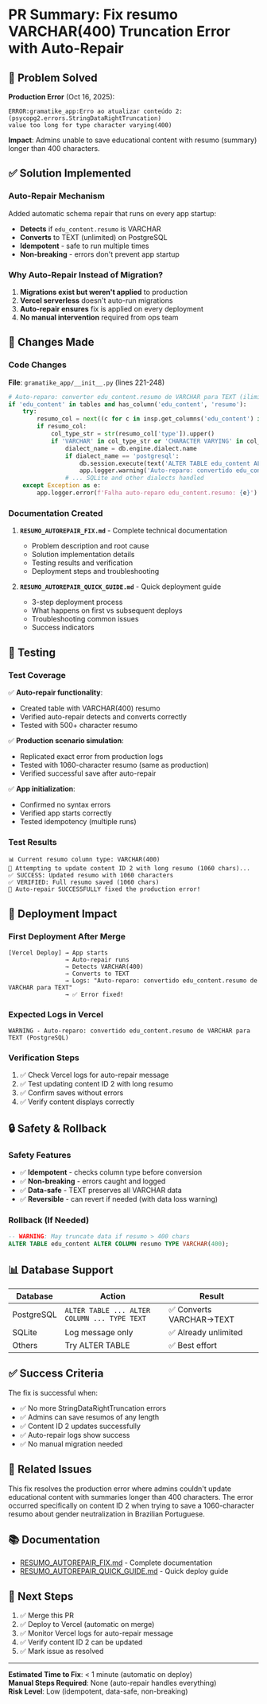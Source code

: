 # PR Summary: Fix resumo VARCHAR(400) Truncation Error with Auto-Repair

## 🐛 Problem Solved

**Production Error** (Oct 16, 2025):
```
ERROR:gramatike_app:Erro ao atualizar conteúdo 2: 
(psycopg2.errors.StringDataRightTruncation) 
value too long for type character varying(400)
```

**Impact**: Admins unable to save educational content with resumo (summary) longer than 400 characters.

## ✅ Solution Implemented

### Auto-Repair Mechanism

Added automatic schema repair that runs on every app startup:
- **Detects** if `edu_content.resumo` is VARCHAR
- **Converts** to TEXT (unlimited) on PostgreSQL
- **Idempotent** - safe to run multiple times
- **Non-breaking** - errors don't prevent app startup

### Why Auto-Repair Instead of Migration?

1. **Migrations exist but weren't applied** to production
2. **Vercel serverless** doesn't auto-run migrations  
3. **Auto-repair ensures** fix is applied on every deployment
4. **No manual intervention** required from ops team

## 📝 Changes Made

### Code Changes

**File**: `gramatike_app/__init__.py` (lines 221-248)

```python
# Auto-reparo: converter edu_content.resumo de VARCHAR para TEXT (ilimitado)
if 'edu_content' in tables and has_column('edu_content', 'resumo'):
    try:
        resumo_col = next((c for c in insp.get_columns('edu_content') if c['name'] == 'resumo'), None)
        if resumo_col:
            col_type_str = str(resumo_col['type']).upper()
            if 'VARCHAR' in col_type_str or 'CHARACTER VARYING' in col_type_str:
                dialect_name = db.engine.dialect.name
                if dialect_name == 'postgresql':
                    db.session.execute(text('ALTER TABLE edu_content ALTER COLUMN resumo TYPE TEXT'))
                    app.logger.warning('Auto-reparo: convertido edu_content.resumo de VARCHAR para TEXT (PostgreSQL)')
                # ... SQLite and other dialects handled
    except Exception as e:
        app.logger.error(f'Falha auto-reparo edu_content.resumo: {e}')
```

### Documentation Created

1. **`RESUMO_AUTOREPAIR_FIX.md`** - Complete technical documentation
   - Problem description and root cause
   - Solution implementation details
   - Testing results and verification
   - Deployment steps and troubleshooting

2. **`RESUMO_AUTOREPAIR_QUICK_GUIDE.md`** - Quick deployment guide
   - 3-step deployment process
   - What happens on first vs subsequent deploys
   - Troubleshooting common issues
   - Success indicators

## 🧪 Testing

### Test Coverage

✅ **Auto-repair functionality**:
- Created table with VARCHAR(400) resumo
- Verified auto-repair detects and converts correctly
- Tested with 500+ character resumo

✅ **Production scenario simulation**:
- Replicated exact error from production logs
- Tested with 1060-character resumo (same as production)
- Verified successful save after auto-repair

✅ **App initialization**:
- Confirmed no syntax errors
- Verified app starts correctly
- Tested idempotency (multiple runs)

### Test Results

```
📊 Current resumo column type: VARCHAR(400)
📝 Attempting to update content ID 2 with long resumo (1060 chars)...
✅ SUCCESS: Updated resumo with 1060 characters
✅ VERIFIED: Full resumo saved (1060 chars)
🎉 Auto-repair SUCCESSFULLY fixed the production error!
```

## 🚀 Deployment Impact

### First Deployment After Merge

```
[Vercel Deploy] → App starts
                → Auto-repair runs
                → Detects VARCHAR(400)
                → Converts to TEXT
                → Logs: "Auto-reparo: convertido edu_content.resumo de VARCHAR para TEXT"
                → ✅ Error fixed!
```

### Expected Logs in Vercel

```
WARNING - Auto-reparo: convertido edu_content.resumo de VARCHAR para TEXT (PostgreSQL)
```

### Verification Steps

1. ✅ Check Vercel logs for auto-repair message
2. ✅ Test updating content ID 2 with long resumo
3. ✅ Confirm saves without errors
4. ✅ Verify content displays correctly

## 🔒 Safety & Rollback

### Safety Features

- ✅ **Idempotent** - checks column type before conversion
- ✅ **Non-breaking** - errors caught and logged
- ✅ **Data-safe** - TEXT preserves all VARCHAR data
- ✅ **Reversible** - can revert if needed (with data loss warning)

### Rollback (If Needed)

```sql
-- WARNING: May truncate data if resumo > 400 chars
ALTER TABLE edu_content ALTER COLUMN resumo TYPE VARCHAR(400);
```

## 📊 Database Support

| Database   | Action | Result |
|------------|--------|--------|
| PostgreSQL | `ALTER TABLE ... ALTER COLUMN ... TYPE TEXT` | ✅ Converts VARCHAR→TEXT |
| SQLite     | Log message only | ✅ Already unlimited |
| Others     | Try ALTER TABLE | ✅ Best effort |

## ✅ Success Criteria

The fix is successful when:
- ✅ No more StringDataRightTruncation errors
- ✅ Admins can save resumos of any length
- ✅ Content ID 2 updates successfully
- ✅ Auto-repair logs show success
- ✅ No manual migration needed

## 🔗 Related Issues

This fix resolves the production error where admins couldn't update educational content with summaries longer than 400 characters. The error occurred specifically on content ID 2 when trying to save a 1060-character resumo about gender neutralization in Brazilian Portuguese.

## 📚 Documentation

- [RESUMO_AUTOREPAIR_FIX.md](RESUMO_AUTOREPAIR_FIX.md) - Complete documentation
- [RESUMO_AUTOREPAIR_QUICK_GUIDE.md](RESUMO_AUTOREPAIR_QUICK_GUIDE.md) - Quick deploy guide

## 🎯 Next Steps

1. ✅ Merge this PR
2. ✅ Deploy to Vercel (automatic on merge)
3. ✅ Monitor Vercel logs for auto-repair message
4. ✅ Verify content ID 2 can be updated
5. ✅ Mark issue as resolved

---

**Estimated Time to Fix**: < 1 minute (automatic on deploy)  
**Manual Steps Required**: None (auto-repair handles everything)  
**Risk Level**: Low (idempotent, data-safe, non-breaking)
